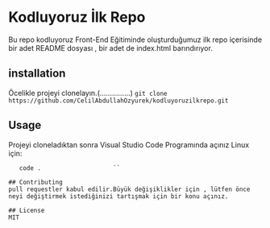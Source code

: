 # Kodluyoruz İlk Repo
Bu repo kodluyoruz Front-End Eğitiminde oluşturduğumuz ilk repo içerisinde bir adet README dosyası , bir adet de index.html barındırıyor.


## installation
Öcelikle projeyi clonelayın.(...............)
`git clone https://github.com/CelilAbdullahOzyurek/kodluyoruzilkrepo.git`

## Usage 
Projeyi cloneladıktan sonra Visual Studio Code Programında açınız
Linux için:
```cd kodluyoruzilkrepo
   code .                    ``
   
## Contributing
pull requestler kabul edilir.Büyük değişiklikler için , lütfen önce neyi değiştirmek istediğinizi tartışmak için bir konu açınız.

## License 
MIT

